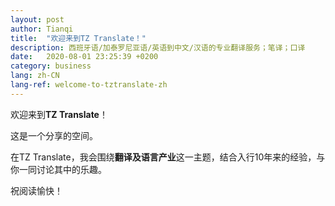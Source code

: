 ```yaml
---
layout: post
author: Tianqi
title:  "欢迎来到TZ Translate！"
description: 西班牙语/加泰罗尼亚语/英语到中文/汉语的专业翻译服务；笔译；口译
date:   2020-08-01 23:25:39 +0200
category: business
lang: zh-CN
lang-ref: welcome-to-tztranslate-zh
---
```

欢迎来到<b>TZ Translate</b>！<br>

这是一个分享的空间。<br>

在TZ Translate，我会围绕<b>翻译及语言产业</b>这一主题，结合入行10年来的经验，与你一同讨论其中的乐趣。

祝阅读愉快！